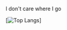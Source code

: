 I don't care where I go

[![Top Langs](github-readme-stats-git-master-hespadas-projects.vercel.app/api/top-langs/?username=hespadas)]
